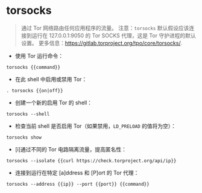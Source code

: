 # torsocks

> 通过 Tor 网络路由任何应用程序的流量。
> 注意：`torsocks` 默认假设应该连接到运行在 127.0.0.1:9050 的 Tor SOCKS 代理，这是 Tor 守护进程的默认设置。
> 更多信息：<https://gitlab.torproject.org/tpo/core/torsocks/>.

- 使用 Tor 运行命令：

`torsocks {{command}}`

- 在此 shell 中启用或禁用 Tor：

`. torsocks {{on|off}}`

- 创建一个新的启用 Tor 的 shell：

`torsocks --shell`

- 检查当前 shell 是否启用 Tor（如果禁用，`LD_PRELOAD` 的值将为空）：

`torsocks show`

- [i]通过不同的 Tor 电路隔离流量，提高匿名性：

`torsocks --isolate {{curl https://check.torproject.org/api/ip}}`

- 连接到运行在特定 [a]ddress 和 [P]ort 的 Tor 代理：

`torsocks --address {{ip}} --port {{port}} {{command}}`